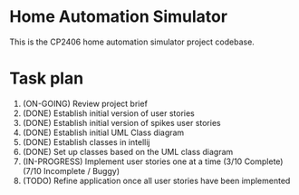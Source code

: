 # Home Automation Simulator
This is the CP2406 home automation simulator project codebase.
# Task plan
1. (ON-GOING) Review project brief 
2. (DONE) Establish initial version of user stories 
3. (DONE) Establish initial version of spikes user stories 
4. (DONE) Establish initial UML Class diagram
5. (DONE) Establish classes in intellij
6. (DONE) Set up classes based on the UML class diagram
7. (IN-PROGRESS) Implement user stories one at a time (3/10 Complete) (7/10 Incomplete / Buggy)
8. (TODO) Refine application once all user stories have been implemented
